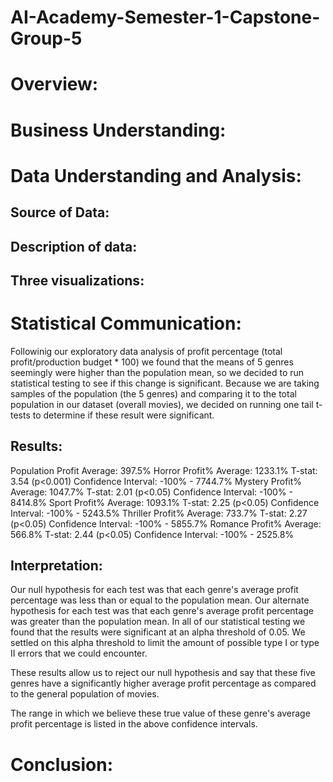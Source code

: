 # AI-Academy-Semester-1-Capstone-Group-5


# Overview:



# Business Understanding:


# Data Understanding and Analysis:


## Source of Data:


## Description of data:


## Three visualizations:


# Statistical Communication:
Followinig our exploratory data analysis of profit percentage (total profit/production budget * 100) we found that the means of 5 genres seemingly were higher than the population mean, so we decided to run statistical testing to see if this change is significant. 
Because we are taking samples of the population (the 5 genres) and comparing it to the total population in our dataset (overall movies), we decided on running one tail t-tests to determine if these result were significant.

## Results:
Population Profit Average: 	397.5%
Horror Profit% Average: 	1233.1%  T-stat: 3.54 (p<0.001)	Confidence Interval: -100% - 7744.7% 
Mystery Profit% Average:	1047.7%  T-stat: 2.01 (p<0.05)	Confidence Interval: -100% - 8414.8%
Sport Profit% Average:		1093.1%  T-stat: 2.25 (p<0.05)	Confidence Interval: -100% - 5243.5% 
Thriller Profit% Average:	733.7%   T-stat: 2.27 (p<0.05)	Confidence Interval: -100% - 5855.7% 
Romance Profit% Average: 	566.8%   T-stat: 2.44 (p<0.05)	Confidence Interval: -100% - 2525.8%


## Interpretation:
Our null hypothesis for each test was that each genre's average profit percentage was less than or equal to the population mean.
Our alternate hypothesis for each test was that each genre's average profit percentage was greater than the population mean. 
In all of our statistical testing we found that the results were significant at an alpha threshold of 0.05. We settled on this alpha threshold to limit the amount of possible type I or type II errors that we could encounter.

These results allow us to reject our null hypothesis and say that these five genres have a significantly higher average profit percentage as compared to the general population of movies. 

The range in which we believe these true value of these genre's average profit percentage is listed in the above confidence intervals. 


# Conclusion:
